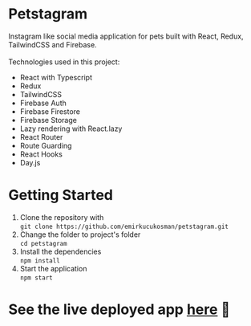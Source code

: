 # Petstagram  
Instagram like social media application for pets built with React, Redux, TailwindCSS and Firebase.  
<br> 
Technologies used in this project: 
- React with Typescript 
- Redux 
- TailwindCSS 
- Firebase Auth 
- Firebase Firestore
- Firebase Storage
- Lazy rendering with React.lazy 
- React Router 
- Route Guarding 
- React Hooks 
- Day.js  
# Getting Started  
1. Clone the repository with <br>
`git clone https://github.com/emirkucukosman/petstagram.git`
2. Change the folder to project's folder <br>
`cd petstagram`
3. Install the dependencies <br>
`npm install`
4. Start the application <br>
`npm start`
# See the live deployed app [here](https://trusting-fermi-4e4f1e.netlify.app) 🚀
